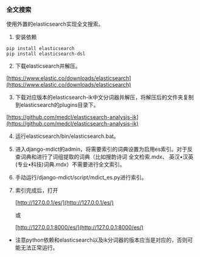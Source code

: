 ### 全文搜索

使用外置的elasticsearch实现全文搜索。

1. 安装依赖

```
pip install elasticsearch
pip install elasticsearch-dsl
```

2. 下载elasticsearch并解压。

[https://www.elastic.co/downloads/elasticsearch](https://www.elastic.co/downloads/elasticsearch)

3. 下载对应版本的elasticsearch-ik中文分词器并解压，将解压后的文件夹复制到elasticsearch的plugins目录下。

[https://github.com/medcl/elasticsearch-analysis-ik](https://github.com/medcl/elasticsearch-analysis-ik)

4. 运行elasticsearch/bin/elasticsearch.bat。

5. 进入django-mdict的admin，将需要索引的词典设置为启用es索引。对于反查词典和进行了词组提取的词典（比如搜韵诗词 全文检索.mdx、	英汉•汉英(专业•科技)词典.mdx）不需要进行全文索引。

6. 手动运行/django-mdict/script/mdict_es.py进行索引。

7. 索引完成后，打开
   
   [http://127.0.0.1/es/](http://127.0.0.1/es/)
   
   或

   [http://127.0.0.1:8000/es/](http://127.0.0.1:8000/es/)

* 注意python依赖和elasticsearch以及ik分词器的版本应当是对应的，否则可能无法正常运行。
